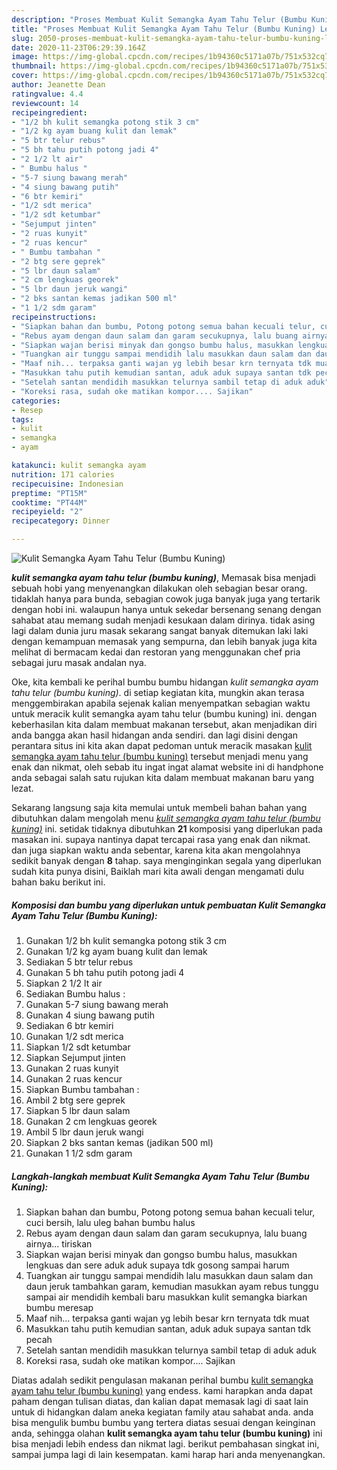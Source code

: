 ```yaml
---
description: "Proses Membuat Kulit Semangka Ayam Tahu Telur (Bumbu Kuning) Lezat"
title: "Proses Membuat Kulit Semangka Ayam Tahu Telur (Bumbu Kuning) Lezat"
slug: 2050-proses-membuat-kulit-semangka-ayam-tahu-telur-bumbu-kuning-lezat
date: 2020-11-23T06:29:39.164Z
image: https://img-global.cpcdn.com/recipes/1b94360c5171a07b/751x532cq70/kulit-semangka-ayam-tahu-telur-bumbu-kuning-foto-resep-utama.jpg
thumbnail: https://img-global.cpcdn.com/recipes/1b94360c5171a07b/751x532cq70/kulit-semangka-ayam-tahu-telur-bumbu-kuning-foto-resep-utama.jpg
cover: https://img-global.cpcdn.com/recipes/1b94360c5171a07b/751x532cq70/kulit-semangka-ayam-tahu-telur-bumbu-kuning-foto-resep-utama.jpg
author: Jeanette Dean
ratingvalue: 4.4
reviewcount: 14
recipeingredient:
- "1/2 bh kulit semangka potong stik 3 cm"
- "1/2 kg ayam buang kulit dan lemak"
- "5 btr telur rebus"
- "5 bh tahu putih potong jadi 4"
- "2 1/2 lt air"
- " Bumbu halus "
- "5-7 siung bawang merah"
- "4 siung bawang putih"
- "6 btr kemiri"
- "1/2 sdt merica"
- "1/2 sdt ketumbar"
- "Sejumput jinten"
- "2 ruas kunyit"
- "2 ruas kencur"
- " Bumbu tambahan "
- "2 btg sere geprek"
- "5 lbr daun salam"
- "2 cm lengkuas georek"
- "5 lbr daun jeruk wangi"
- "2 bks santan kemas jadikan 500 ml"
- "1 1/2 sdm garam"
recipeinstructions:
- "Siapkan bahan dan bumbu, Potong potong semua bahan kecuali telur, cuci bersih, lalu uleg bahan bumbu halus"
- "Rebus ayam dengan daun salam dan garam secukupnya, lalu buang airnya... tiriskan"
- "Siapkan wajan berisi minyak dan gongso bumbu halus, masukkan lengkuas dan sere aduk aduk supaya tdk gosong sampai harum"
- "Tuangkan air tunggu sampai mendidih lalu masukkan daun salam dan daun jeruk tambahkan garam, kemudian masukkan ayam rebus tunggu sampai air mendidih kembali baru masukkan kulit semangka biarkan bumbu meresap"
- "Maaf nih... terpaksa ganti wajan yg lebih besar krn ternyata tdk muat"
- "Masukkan tahu putih kemudian santan, aduk aduk supaya santan tdk pecah"
- "Setelah santan mendidih masukkan telurnya sambil tetap di aduk aduk"
- "Koreksi rasa, sudah oke matikan kompor.... Sajikan"
categories:
- Resep
tags:
- kulit
- semangka
- ayam

katakunci: kulit semangka ayam 
nutrition: 171 calories
recipecuisine: Indonesian
preptime: "PT15M"
cooktime: "PT44M"
recipeyield: "2"
recipecategory: Dinner

---
```



![Kulit Semangka Ayam Tahu Telur (Bumbu Kuning)](https://img-global.cpcdn.com/recipes/1b94360c5171a07b/751x532cq70/kulit-semangka-ayam-tahu-telur-bumbu-kuning-foto-resep-utama.jpg)

<b><i>kulit semangka ayam tahu telur (bumbu kuning)</i></b>, Memasak bisa menjadi sebuah hobi yang menyenangkan dilakukan oleh sebagian besar orang. tidaklah hanya para bunda, sebagian cowok juga banyak juga yang tertarik dengan hobi ini. walaupun hanya untuk sekedar bersenang senang dengan sahabat atau memang sudah menjadi kesukaan dalam dirinya. tidak asing lagi dalam dunia juru masak sekarang sangat banyak ditemukan laki laki dengan kemampuan memasak yang sempurna, dan lebih banyak juga kita melihat di bermacam kedai dan restoran yang menggunakan chef pria sebagai juru masak andalan nya.

Oke, kita kembali ke perihal bumbu bumbu hidangan <i>kulit semangka ayam tahu telur (bumbu kuning)</i>. di setiap kegiatan kita, mungkin akan terasa menggembirakan apabila sejenak kalian menyempatkan sebagian waktu untuk meracik kulit semangka ayam tahu telur (bumbu kuning) ini. dengan keberhasilan kita dalam membuat makanan tersebut, akan menjadikan diri anda bangga akan hasil hidangan anda sendiri. dan lagi disini dengan perantara situs ini kita akan dapat pedoman untuk meracik masakan <u>kulit semangka ayam tahu telur (bumbu kuning)</u> tersebut menjadi menu yang enak dan nikmat, oleh sebab itu ingat ingat alamat website ini di handphone anda sebagai salah satu rujukan kita dalam membuat makanan baru yang lezat.




Sekarang langsung saja kita memulai untuk membeli bahan bahan yang dibutuhkan dalam mengolah menu <u><i>kulit semangka ayam tahu telur (bumbu kuning)</i></u> ini. setidak tidaknya dibutuhkan <b>21</b> komposisi yang diperlukan pada masakan ini. supaya nantinya dapat tercapai rasa yang enak dan nikmat. dan juga siapkan waktu anda sebentar, karena kita akan mengolahnya sedikit banyak dengan <b>8</b> tahap. saya menginginkan segala yang diperlukan sudah kita punya disini, Baiklah mari kita awali dengan mengamati dulu bahan baku berikut ini.

<!--inarticleads1-->

##### Komposisi dan bumbu yang diperlukan untuk pembuatan Kulit Semangka Ayam Tahu Telur (Bumbu Kuning):

1. Gunakan 1/2 bh kulit semangka potong stik 3 cm
1. Gunakan 1/2 kg ayam buang kulit dan lemak
1. Sediakan 5 btr telur rebus
1. Gunakan 5 bh tahu putih potong jadi 4
1. Siapkan 2 1/2 lt air
1. Sediakan  Bumbu halus :
1. Gunakan 5-7 siung bawang merah
1. Gunakan 4 siung bawang putih
1. Sediakan 6 btr kemiri
1. Gunakan 1/2 sdt merica
1. Siapkan 1/2 sdt ketumbar
1. Siapkan Sejumput jinten
1. Gunakan 2 ruas kunyit
1. Gunakan 2 ruas kencur
1. Siapkan  Bumbu tambahan :
1. Ambil 2 btg sere geprek
1. Siapkan 5 lbr daun salam
1. Gunakan 2 cm lengkuas georek
1. Ambil 5 lbr daun jeruk wangi
1. Siapkan 2 bks santan kemas (jadikan 500 ml)
1. Gunakan 1 1/2 sdm garam




<!--inarticleads2-->

##### Langkah-langkah membuat Kulit Semangka Ayam Tahu Telur (Bumbu Kuning):

1. Siapkan bahan dan bumbu, Potong potong semua bahan kecuali telur, cuci bersih, lalu uleg bahan bumbu halus
1. Rebus ayam dengan daun salam dan garam secukupnya, lalu buang airnya... tiriskan
1. Siapkan wajan berisi minyak dan gongso bumbu halus, masukkan lengkuas dan sere aduk aduk supaya tdk gosong sampai harum
1. Tuangkan air tunggu sampai mendidih lalu masukkan daun salam dan daun jeruk tambahkan garam, kemudian masukkan ayam rebus tunggu sampai air mendidih kembali baru masukkan kulit semangka biarkan bumbu meresap
1. Maaf nih... terpaksa ganti wajan yg lebih besar krn ternyata tdk muat
1. Masukkan tahu putih kemudian santan, aduk aduk supaya santan tdk pecah
1. Setelah santan mendidih masukkan telurnya sambil tetap di aduk aduk
1. Koreksi rasa, sudah oke matikan kompor.... Sajikan




Diatas adalah sedikit pengulasan makanan perihal bumbu <u>kulit semangka ayam tahu telur (bumbu kuning)</u> yang endess. kami harapkan anda dapat paham dengan tulisan diatas, dan kalian dapat memasak lagi di saat lain untuk di hidangkan dalam aneka kegiatan family atau sahabat anda. anda bisa mengulik bumbu bumbu yang tertera diatas sesuai dengan keinginan anda, sehingga olahan <b>kulit semangka ayam tahu telur (bumbu kuning)</b> ini bisa menjadi lebih endess dan nikmat lagi. berikut pembahasan singkat ini, sampai jumpa lagi di lain kesempatan. kami harap hari anda menyenangkan.
